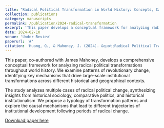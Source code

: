 ```yaml
---
title: "Radical Political Transformation in World History: Concepts, Cases, and Patterns"
collection: publications
category: manuscripts
permalink: /publication/2024-radical-transformation
excerpt: 'This paper develops a conceptual framework for analyzing radical political transformations across world history, identifying key patterns and mechanisms of large-scale institutional change.'
date: 2024-02-10
venue: 'Under Review'
paperurl: '#'
citation: 'Huang, Q., & Mahoney, J. (2024). &quot;Radical Political Transformation in World History: Concepts, Cases, and Patterns.&quot; <i>Under Review</i>.'
---
```


This paper, co-authored with James Mahoney, develops a comprehensive conceptual framework for analyzing radical political transformations throughout world history. We examine patterns of revolutionary change, identifying key mechanisms that drive large-scale institutional transformations across different historical and geographical contexts.

The study analyzes multiple cases of radical political change, synthesizing insights from historical sociology, comparative politics, and historical institutionalism. We propose a typology of transformation patterns and explore the causal mechanisms that lead to different trajectories of institutional development following periods of radical change.

[Download paper here](#) 